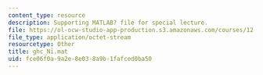 ```yaml
---
content_type: resource
description: Supporting MATLAB? file for special lecture.
file: https://ol-ocw-studio-app-production.s3.amazonaws.com/courses/12-808-introduction-to-observational-physical-oceanography-fall-2004/fce06f0a9a2e8e038a9b1fafced0ba50_ghc_Ni.mat
file_type: application/octet-stream
resourcetype: Other
title: ghc_Ni.mat
uid: fce06f0a-9a2e-8e03-8a9b-1fafced0ba50
---
```

